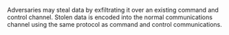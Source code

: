 Adversaries may steal data by exfiltrating it over an existing command and control channel. Stolen data is encoded into the normal communications channel using the same protocol as command and control communications.
